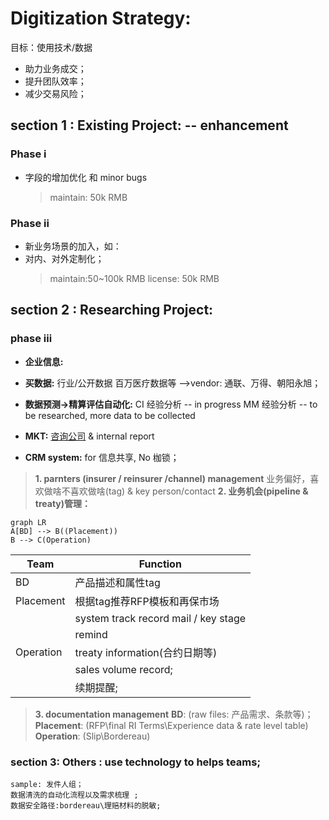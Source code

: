 # Digitization Strategy:
目标：使用技术/数据
- 助力业务成交；
- 提升团队效率；
- 减少交易风险；

## section 1 : Existing Project: -- enhancement
### Phase i 
- 字段的增加优化 和 minor bugs
	>maintain: 50k RMB
### Phase ii
- 新业务场景的加入，如：
- 对内、对外定制化；
	>maintain:50~100k RMB
	>license: 50k RMB

## section 2 : Researching Project:
### phase iii
-	**企业信息:**
-	**买数据:**
		行业/公开数据 
		百万医疗数据等
		-->vendor: 通联、万得、朝阳永旭；
-	**数据预测->精算评估自动化:**
		CI 经验分析 -- in progress
		MM 经验分析 -- to be researched, more data to be collected
-	**MKT:**
		[咨询公司](https://pdf.dfcfw.com/pdf/H3_AP202101071448331614_1.pdf?1610032066000.pdf) & internal report
	
-	**CRM system:**   for 信息共享, No 枷锁； 
>**1.  parnters (insurer / reinsurer /channel) management**
>业务偏好，喜欢做啥不喜欢做啥(tag) & key person/contact
>**2. 业务机会(pipeline & treaty)管理：**
```mermaid
graph LR
A[BD] --> B((Placement))
B --> C(Operation)
```

|Team      | Function|
|----------|----------|
|BD        |  产品描述和属性tag |
|Placement |根据tag推荐RFP模板和再保市场|
|          |system track record mail / key stage|
|          |remind|
|Operation |treaty information(合约日期等)|
|          |sales volume record;|
|          |续期提醒;|

>**3. documentation management**
			**BD**: (raw files: 产品需求、条款等)；
			**Placement**: (RFP\final RI Terms\Experience data & rate level table)
			**Operation**: (Slip\Bordereau)
		
### section 3: Others : use technology to helps teams;
	sample: 发件人组；
	数据清洗的自动化流程以及需求梳理 ;
	数据安全路径:bordereau\理赔材料的脱敏;
